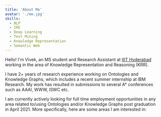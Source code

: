 ```yaml
---
title: 'About Me'
avatar: './me.jpg'
skills:
  - NLP
  - IRE
  - Deep Learning
  - Text Mining
  - Knowledge Representation
  - Semantic Web
---
```


Hello! I'm Vivek, an MS student and Research Assistant at [IIIT Hyderabad](https://www.iiit.ac.in/) working in the area of Knowledge Representation and Reasoning (KRR).

I have 2+ years of research experience working on Ontologies and Knowledge Graphs, which includes a recent summer internship at IBM Research. My work has resulted in submissions to several A\* conferences such as AAAI, WWW, ISWC etc.

I am currently actively looking for full time employment opportunities in any area related to/using Ontologies and/or Knowledge Graphs post graduation in April 2021. More specifically, here are some areas I am interested in:
